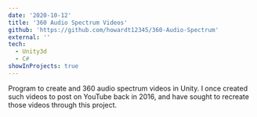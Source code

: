 ```yaml
---
date: '2020-10-12'
title: '360 Audio Spectrum Videos'
github: 'https://github.com/howardt12345/360-Audio-Spectrum'
external: ''
tech:
  - Unity3d
  - C#
showInProjects: true
---
```


Program to create and 360 audio spectrum videos in Unity. I once created such videos to post on YouTube back in 2016, and have sought to recreate those videos through this project.
